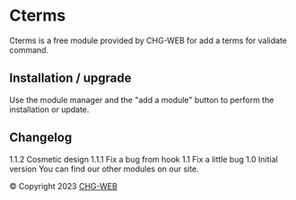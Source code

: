 # Cterms #

Cterms is a free module provided by CHG-WEB for add a terms for validate command.

## Installation / upgrade ##

Use the module manager and the "add a module" button to perform the installation or update.

## Changelog ##

1.1.2   Cosmetic design
1.1.1   Fix a bug from hook
1.1     Fix a little bug
1.0     Initial version
You can find our other modules on our site.

&copy; Copyright 2023 [CHG-WEB](https://store.chg-web.com)